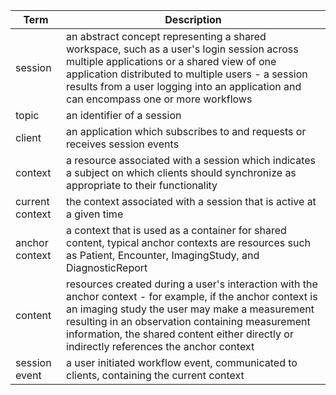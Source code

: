 
Term | Description
--- | ---
session | an abstract concept representing a shared workspace, such as a user's login session across multiple applications or a shared view of one application distributed to multiple users - a session results from a user logging into an application and can encompass one or more workflows
topic | an identifier of a session
client | an application which subscribes to and requests or receives session events
context | a resource associated with a session which indicates a subject on which clients should synchronize as appropriate to their functionality
current context | the context associated with a session that is active at a given time
anchor context | a context that is used as a container for shared content, typical anchor contexts are resources such as Patient, Encounter, ImagingStudy, and DiagnosticReport
content | resources created during a user's interaction with the anchor context - for example, if the anchor context is an imaging study the user may make a measurement resulting in an observation containing measurement information, the shared content either directly or indirectly references the anchor context
session event | a user initiated workflow event, communicated to clients, containing the current context
